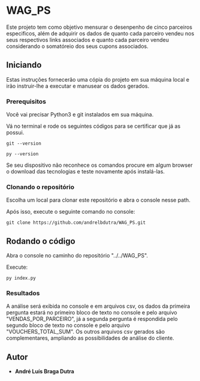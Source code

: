 # WAG_PS

Este projeto tem como objetivo mensurar o desenpenho de cinco parceiros especificos, além de adquirir os dados de quanto cada parceiro vendeu nos seus respectivos links associados e quanto cada parceiro vendeu considerando o somatóreio dos seus cupons associados.

## Iniciando

Estas instruções fornecerão uma cópia do projeto em sua máquina local e irão instruir-lhe a executar e manusear os dados gerados.

### Prerequisitos

Você vai precisar Python3 e git instalados em sua máquina. 

Vá no terminal e rode os seguintes códigos para se certificar que já as possui.

```
git --version
```

```
py --version
```

Se seu dispositivo não reconhece os comandos procure em algum browser o download das tecnologias e teste novamente após instalá-las.

### Clonando o repositório

Escolha um local para clonar este repositório e abra o console nesse path.

Após isso, execute o seguinte comando no console:

```
git clone https://github.com/andrelbdutra/WAG_PS.git
```

## Rodando o código

Abra o console no caminho do repositório "../../WAG_PS".

Execute:

```
py index.py
```

### Resultados

A análise será exibida no console e em arquivos csv, os dados da primeira pergunta estará no primeiro bloco de texto no console e pelo arquivo "VENDAS_POR_PARCEIRO", já a segunda pergunta é respondida pelo segundo bloco de texto no console e pelo arquivo "VOUCHERS_TOTAL_SUM". Os outros arquivos csv gerados são complementares, ampliando as possibilidades de análise do cliente.

## Autor

* **André Luís Braga Dutra**
